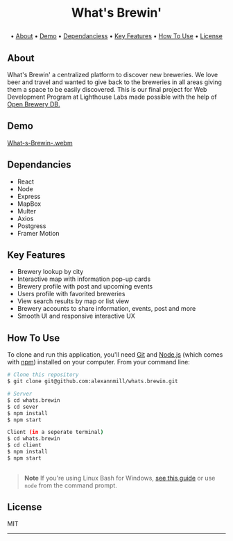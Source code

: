<h1 align="center">

  What's Brewin'
  <br>
</h1>

<p align="center"> •
 <a href="#key-features">About</a> •
   <a href="#key-features">Demo</a> •
   <a href="#key-features">Dependanciess</a> •
  <a href="#key-features">Key Features</a> •
  <a href="#how-to-use">How To Use</a> •
  <a href="#license">License</a>
</p>


## About
What's Brewin' a centralized platform to discover new breweries. We love beer and travel and wanted to give back to the breweries in all areas giving them a space to be easily discovered. This is our final project for Web Development Program at Lighthouse Labs made possible with the help of <a href="https://www.openbrewerydb.org/"> Open Brewery DB. </a>

## Demo

[What-s-Brewin-.webm](https://user-images.githubusercontent.com/106779840/201775672-5c5c6437-bcf8-4ce4-8efb-b6f9abb09443.webm)

## Dependancies
 - React
 - Node
 - Express 
 - MapBox
 - Multer
 - Axios 
 - Postgress
 - Framer Motion 


## Key Features

 - Brewery lookup by city 
 - Interactive map with information pop-up cards 
 - Brewery profile with post and upcoming events 
 - Users profile with favorited breweries 
 - View search results by map or list view
 - Brewery accounts to share information, events, post and more
 - Smooth UI and responsive interactive UX 
 

## How To Use

To clone and run this application, you'll need [Git](https://git-scm.com) and [Node.js](https://nodejs.org/en/download/) (which comes with [npm](http://npmjs.com)) installed on your computer. From your command line:

```bash
# Clone this repository
$ git clone git@github.com:alexannmill/whats.brewin.git

# Server
$ cd whats.brewin 
$ cd sever
$ npm install
$ npm start

Client (in a seperate terminal)
$ cd whats.brewin 
$ cd client
$ npm install
$ npm start
 
```

> **Note**
> If you're using Linux Bash for Windows, [see this guide](https://www.howtogeek.com/261575/how-to-run-graphical-linux-desktop-applications-from-windows-10s-bash-shell/) or use `node` from the command prompt.


## License

MIT

---
